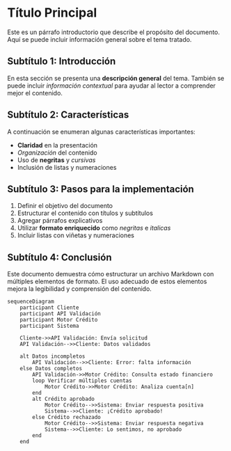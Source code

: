 # Título Principal

Este es un párrafo introductorio que describe el propósito del documento. Aquí se puede incluir información general sobre el tema tratado.

## Subtítulo 1: Introducción

En esta sección se presenta una **descripción general** del tema. También se puede incluir *información contextual* para ayudar al lector a comprender mejor el contenido.

## Subtítulo 2: Características

A continuación se enumeran algunas características importantes:

- **Claridad** en la presentación
- *Organización* del contenido
- Uso de **negritas** y *cursivas*
- Inclusión de listas y numeraciones

## Subtítulo 3: Pasos para la implementación

1. Definir el objetivo del documento
2. Estructurar el contenido con títulos y subtítulos
3. Agregar párrafos explicativos
4. Utilizar **formato enriquecido** como *negritas* e *italicas*
5. Incluir listas con viñetas y numeraciones

## Subtítulo 4: Conclusión

Este documento demuestra cómo estructurar un archivo Markdown con múltiples elementos de formato. El uso adecuado de estos elementos mejora la legibilidad y comprensión del contenido.

```mermaid
sequenceDiagram
    participant Cliente
    participant API Validación
    participant Motor Crédito
    participant Sistema
    
    Cliente->>API Validación: Envía solicitud
    API Validación-->>Cliente: Datos validados
    
    alt Datos incompletos
        API Validación-->>Cliente: Error: falta información
    else Datos completos
        API Validación->>Motor Crédito: Consulta estado financiero
        loop Verificar múltiples cuentas
            Motor Crédito->>Motor Crédito: Analiza cuenta[n]
        end
        alt Crédito aprobado
            Motor Crédito-->>Sistema: Enviar respuesta positiva
            Sistema-->>Cliente: ¡Crédito aprobado!
        else Crédito rechazado
            Motor Crédito-->>Sistema: Enviar respuesta negativa
            Sistema-->>Cliente: Lo sentimos, no aprobado
        end
    end
